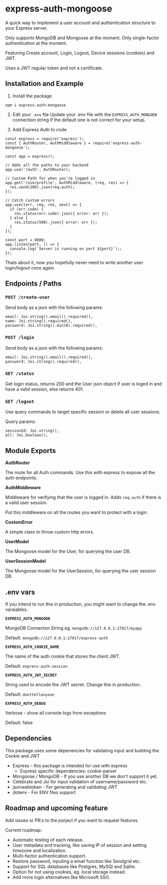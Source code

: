 # express-auth-mongoose

A quick way to implement a user account and authentication structure to your Express server.

Only supports MongoDB and Mongoose at the moment. Only single-factor authentication at the moment.

Featuring Create account, Login, Logout, Device sessions (cookies) and JWT.

Uses a JWT regular token and not a certificate.

## Installation and Example

1. Install the package
```
npm i express-auth-mongoose
```

2. Edit your `.env` file
Update your .env file with the `EXPRESS_AUTH_MONGODB` connection string if the default one is not correct for your setup.


3. Add Express Auth to code

```
const express = require('express');
const { AuthRouter, AuthMiddleware } = require('express-auth-mongoose');

const app = express();

// Adds all the paths to your backend
app.use('/auth', AuthRouter);

// Custom Path for when you're logged in
app.get('/userprofile', AuthMiddleware, (req, res) => {
  res.send(200).json(req.auth);
});

// Catch custom errors
app.use((err, req, res, next) => {
  if (err.code) {
    res.status(err.code).json({ error: err });
  } else {
    res.status(500).json({ error: err });
  }
});

const port = 8080;
app.listen(port, () => {
  console.log(`Server is running on port ${port}`);;
});
```

Thats about it, now you hopefully never need to write another user login/logout coce again.

## Endpoints / Paths

###  `POST /create-user`

Send body as a json with the following params:

```
email: Joi.string().email().required(),
name: Joi.string().required(),
password: Joi.string().min(8).required(),
```

### `POST /login`

Send body as a json with the following params:

```
email: Joi.string().email().required(),
password: Joi.string().required(),
```

### `GET /status`

Get login status, returns 200 and the User json object if user is loged in and have a valid session, else returns 401.


### `GET /logout`

Use query commands to target specific session or delete all user sessions.

Query params:
```
sessionId: Joi.string(),
all: Joi.boolean(),
```

## Module Exports

**AuthRouter**

The route for all Auth commands. Use this with express to expose all the auth endpoints.

**AuthMiddleware**

Middleware for verifying that the user is logged in.
Adds `req.auth` if there is a valid user session.

Put this middleware on all the routes you want to protect with a login.

**CustomError**

A simple class to throw custom http errors.

**UserModel**

The Mongoose model for the User, for querying the user DB.

**UserSessionModel**

The Mongoose model for the UserSession, for querying the user session DB.

## .env vars

If you intend to run this in production, you might want to change the .env varaiables.

**`EXPRESS_AUTH_MONGODB`**

MongoDB Connecton String eg. `mongodb://127.0.0.1:27017/myapp`

Default: `mongodb://127.0.0.1:27017/express-auth`

**`EXPRESS_AUTH_COOKIE_NAME`**

The name of the auth cookie that stores the client JWT.

Default: `express-auth-session`

**`EXPRESS_AUTH_JWT_SECRET`**

String used to encode the JWT secret. Change this in production.

Default: `donttellanyone`

**`EXPRESS_AUTH_DEBUG`**

Verbose - show all console logs from exceptions

Default: false


## Dependencies

This package uses some depenencies for validating input and building the Cookie and JWT

- Express - this package is intended for use with express
  - Express specific dependencies: cookie-parser
- Mongoose / MongoDB - If you use another DB we don't support it yet.
- Celebrate and Joi for input validation of username/password etc.
- jsonwebtoken - For generating and validating JWT
- dotenv - For ENV files support


## Roadmap and upcoming feature

Add issues or PR:s to the porject if you want to request features.

Current roadmap:
- Automatic testing of each release.
- User metadata and tracking, like saving IP of session and setting timezone and localization.
- Multi-factor authentication support.
- Restore password, inputing a email function like Sendgrid etc.
- Support for SQL databases like Postgres, MySQl and Sqlite.
- Option for not using cookies, eg. local storage instead.
- Add more login alternatives like Microsoft SSO.

